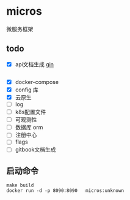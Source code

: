 # micros

微服务框架

## todo

- [x] api文档生成 [gin](https://github.com/swaggo/gin-swagger)

```shell
```

- [x] docker-compose
- [x] config 库
- [x] 云原生
- [ ] log
- [ ] k8s配置文件
- [ ] 可观测性
- [ ] 数据库 orm
- [ ] 注册中心
- [ ] flags
- [ ] gitbook文档生成

## 启动命令

```shell
make build
docker run -d -p 8090:8090   micros:unknown
```
